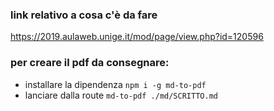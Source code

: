 ### link relativo a cosa c'è da fare

https://2019.aulaweb.unige.it/mod/page/view.php?id=120596


### per creare il pdf da consegnare:
* installare la dipendenza `npm i -g md-to-pdf`
* lanciare dalla route `md-to-pdf ./md/SCRITTO.md`
